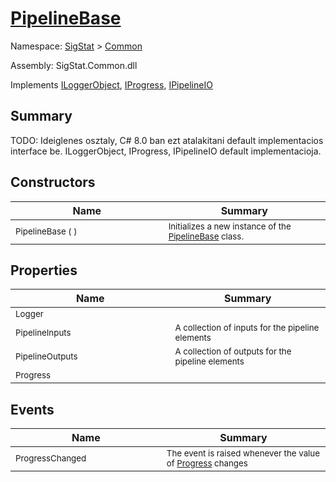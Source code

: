 # [PipelineBase](./PipelineBase.md)

Namespace: [SigStat]() > [Common](./README.md)

Assembly: SigStat.Common.dll

Implements [ILoggerObject](./ILoggerObject.md), [IProgress](./Helpers/IProgress.md), [IPipelineIO](./Pipeline/IPipelineIO.md)

## Summary
TODO: Ideiglenes osztaly, C# 8.0 ban ezt atalakitani default implementacios interface be.  ILoggerObject, IProgress, IPipelineIO default implementacioja.

## Constructors

| Name | Summary | 
| --- | --- | 
| <sub>PipelineBase (  )</sub><img width=200 style="cursor:not-allowed;pointer-events:none;"/>| <sub>Initializes a new instance of the [PipelineBase](https://github.com/hargitomi97/sigstat/blob/master/docs/md/SigStat/Common/PipelineBase.md) class.</sub>| <br>


## Properties

| Name | Summary | 
| --- | --- | 
| <sub>Logger</sub><img width=200 style="cursor:not-allowed;pointer-events:none;"/>| <sub></sub>| <br>
| <sub>PipelineInputs</sub><img width=200 style="cursor:not-allowed;pointer-events:none;"/>| <sub>A collection of inputs for the pipeline elements</sub>| <br>
| <sub>PipelineOutputs</sub><img width=200 style="cursor:not-allowed;pointer-events:none;"/>| <sub>A collection of outputs for the pipeline elements</sub>| <br>
| <sub>Progress</sub><img width=200 style="cursor:not-allowed;pointer-events:none;"/>| <sub></sub>| <br>


## Events

| Name | Summary | 
| --- | --- | 
| <sub>ProgressChanged</sub><img width=200 style="cursor:not-allowed;pointer-events:none;"/>| <sub>The event is raised whenever the value of [Progress](https://github.com/hargitomi97/sigstat/blob/master/docs/md/SigStat/Common/PipelineBase.md) changes</sub>| <br>


